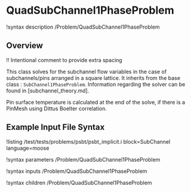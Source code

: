 # QuadSubChannel1PhaseProblem

!syntax description /Problem/QuadSubChannel1PhaseProblem

## Overview

!! Intentional comment to provide extra spacing

This class solves for the subchannel flow variables in the case of subchannels/pins arranged in a square lattice.
It inherits from the base class : `SubChannel1PhaseProblem`. Information regarding the solver can be found in [subchannel_theory.md].

Pin surface temperature is calculated at the end of the solve, if there is a PinMesh using Dittus Boelter correlation.

## Example Input File Syntax

!listing /test/tests/problems/psbt/psbt_implicit.i block=SubChannel language=moose

!syntax parameters /Problem/QuadSubChannel1PhaseProblem

!syntax inputs /Problem/QuadSubChannel1PhaseProblem

!syntax children /Problem/QuadSubChannel1PhaseProblem
